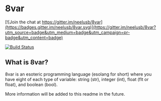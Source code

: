 # 8var

[![Join the chat at https://gitter.im/neelusb/8var](https://badges.gitter.im/neelusb/8var.svg)](https://gitter.im/neelusb/8var?utm_source=badge&utm_medium=badge&utm_campaign=pr-badge&utm_content=badge)

[![Build Status](https://travis-ci.org/neelusb/8var.svg?branch=master)](https://travis-ci.org/neelusb/8var)

## What is 8var?
8var is an esoteric programming language (esolang for short) where you have eight of each type of variable: string (str), integer (int), float (flt or float), and boolean (bool). 

More information will be added to this readme in the future.
